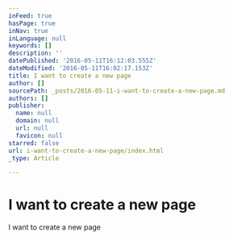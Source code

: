 ```yaml
---
inFeed: true
hasPage: true
inNav: true
inLanguage: null
keywords: []
description: ''
datePublished: '2016-05-11T16:12:03.555Z'
dateModified: '2016-05-11T16:02:17.153Z'
title: I want to create a new page
author: []
sourcePath: _posts/2016-05-11-i-want-to-create-a-new-page.md
authors: []
publisher:
  name: null
  domain: null
  url: null
  favicon: null
starred: false
url: i-want-to-create-a-new-page/index.html
_type: Article

---
```

# I want to create a new page

I want to create a new page